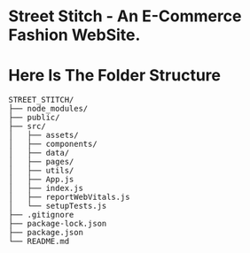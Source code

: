 # Street Stitch - An E-Commerce Fashion WebSite.

# Here Is The Folder Structure

<pre>
STREET_STITCH/
├── node_modules/
├── public/
├── src/
│   ├── assets/
│   ├── components/
│   ├── data/
│   ├── pages/
│   ├── utils/
│   ├── App.js
│   ├── index.js
│   ├── reportWebVitals.js
│   └── setupTests.js
├── .gitignore
├── package-lock.json
├── package.json
└── README.md
</pre>
